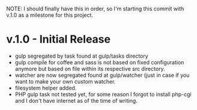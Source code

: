 NOTE: I should finally have this in order, so I'm starting this commit with v.1.0 as a milestone for this project.
# v.1.0 - Initial Release
- gulp segregated by task found at gulp/tasks directory
- gulp compile for coffee and sass is not based on fixed configuration anymore but based on file within its respective src directory.
- watcher are now segregated found at gulp/watcher (just in case if you want to make your own custom watcher.
- filesystem helper added.
- PHP gulp task not tested yet, for some reason I forgot to install php-cgi and I don't have internet as of the time of writing.